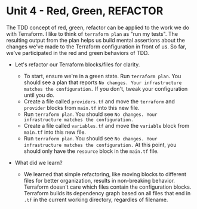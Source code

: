 # Unit 4 - Red, Green, REFACTOR

The TDD concept of red, green, refactor can be applied to the work we do with Terraform.
I like to think of `terraform plan` as "run my tests".
The resulting output from the plan helps us build mental assertions about the changes we've made to the Terraform configuration in front of us.
So far, we've participated in the red and green behaviors of TDD.

- Let's refactor our Terraform blocks/files for clarity.
  - To start, ensure we're in a green state.
    Run `terraform plan`.
    You should see a plan that reports `No changes. Your infrastructure matches the configuration.`
    If you don't, tweak your configuration until you do.
  - Create a file called `providers.tf` and move the `terraform` and `provider` blocks from `main.tf` into this new file.
  - Run `terraform plan`.
    You should see `No changes. Your infrastructure matches the configuration.`
  - Create a file called `variables.tf` and move the `variable` block from `main.tf` into this new file.
  - Run `terraform plan`.
    You should see `No changes. Your infrastructure matches the configuration.`
    At this point, you should only have the `resource` block in the `main.tf` file.

- What did we learn?
  - We learned that simple refactoring, like moving blocks to different files for better organization, results in non-breaking behavior.
    Terraform doesn't care which files contain the configuration blocks.
    Terraform builds its dependency graph based on all files that end in `.tf` in the current working directory, regardles of filename.
